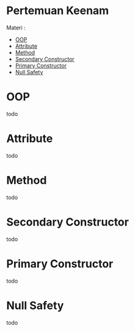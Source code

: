 # Pertemuan Keenam

Materi :
- [OOP](#oop)
- [Attribute](#attribute)
- [Method](#method)
- [Secondary Constructor](#secondary-constructor)
- [Primary Constructor](#primary-constructor)
- [Null Safety](#null-safety)

OOP
======================

todo

Attribute
======================

todo

Method
======================

todo

Secondary Constructor
======================

todo

Primary Constructor
======================

todo

Null Safety
======================
todo